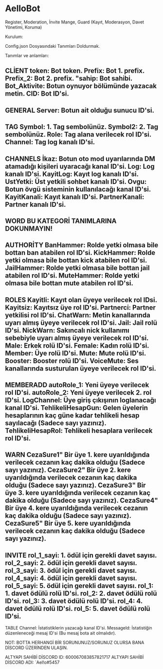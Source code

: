 # AelloBot
Register, Moderation, İnvite Mange, Guard (Kayıt, Moderasyon, Davet Yönetimi, Koruma)


Kurulum:

Config.json Dosyasındaki Tanımları Doldurmak.

Tanımlar ve anlamları:

CLİENT
token: Bot token.
Prefix: Bot 1. prefix.
Prefix_2: Bot 2. prefix.
"sahip: Bot sahibi.
Bot_Aktivite: Botun oynuyor bölümünde yazacak metin.
CID: Bot ID'si.
----------------

GENERAL
Server: Botun ait olduğu sunucu ID'si.
----------------

TAG
Symbol: 1. Tag sembolünüz.
Symbol2: 2. Tag sembolünüz.
Role: Tag alana verilecek rol ID'si.
Channel: Tag log kanalı ID'si.
----------------

CHANNELS
İkaz: Botun oto mod uyarılarında DM atamadığı kişileri uyaracağı kanal ID'si.
Log: Log kanalı ID'si.
KayitLog: Kayıt log kanalı ID'si.
UstYetki: Üst yetkili sohbet kanalı ID'si.
Ovgu: Botun övgü sisteminin kullanılacağı kanal ID'si.
KayitKanali: Kayıt kanalı ID'si.
PartnerKanali: Partner kanalı ID'si.
----------------

WORD
BU KATEGORİ TANIMLARINA DOKUNMAYIN!
----------------

AUTHORİTY
BanHammer: Rolde yetki olmasa bile bottan ban atabilen rol ID'si.
KickHammer: Rolde yetki olmasa bile bottan kick atabilen rol ID'si.
JailHammer: Rolde yetki olmasa bile bottan jail atabilen rol ID'si.
MuteHammer: Rolde yetki olmasa bile bottan mute atabilen rol ID'si.
----------------

ROLES
Kayitli: Kayıt olan üyeye verilecek rol IDsi.
Kayitsiz: Kayıtsız üye rol ID'si.
Partnerci: Partner yetkilisi rol ID'si.
ChatWarn: Metin kanallarında uyarı almış üyeye verilecek rol ID'si.
Jail: Jail rolü ID'si.
NickWarn: Sakıncalı nick kullanımı sebebiyle uyarı almış üyeye verilecek rol ID'si.
Male: Erkek rolü ID'si.
Female: Kadın rolü ID'si.
Member: Üye rolü ID'si.
Mute: Mute rolü ID'si.
Booster: Booster rolü ID'si.
VoiceMute: Ses kanallarında susturulan üyeye verilecek rol ID'si.
----------------

MEMBERADD
autoRole_1: Yeni üyeye verilecek rol ID'si.
autoRole_2: Yeni üyeye verilecek 2. rol ID'si.
LogChannel: Üye giriş çıkışının loglanacağı kanal ID'si.
TehlikeliHesapGun: Gelen üyelerin hesaplarının kaç güne kadar tehlikeli hesap sayılacağı (Sadece sayı yazınız).
TehlikeliHesapRol: Tehlikeli hesaplara verilecek rol ID'si.
----------------

WARN
CezaSure1" Bir üye 1. kere uyarıldığında verilecek cezanın kaç dakika olduğu (Sadece sayı yazınız). 
CezaSure2" Bir üye 2. kere uyarıldığında verilecek cezanın kaç dakika olduğu (Sadece sayı yazınız). 
CezaSure3" Bir üye 3. kere uyarıldığında verilecek cezanın kaç dakika olduğu (Sadece sayı yazınız). 
CezaSure4" Bir üye 4. kere uyarıldığında verilecek cezanın kaç dakika olduğu (Sadece sayı yazınız). 
CezaSure5" Bir üye 5. kere uyarıldığında verilecek cezanın kaç dakika olduğu (Sadece sayı yazınız). 
----------------

INVITE
rol_1_sayi: 1. ödül için gerekli davet sayısı.
rol_2_sayi: 2. ödül için gerekli davet sayısı.
rol_3_sayi: 3. ödül için gerekli davet sayısı.
rol_4_sayi: 4. ödül için gerekli davet sayısı.
rol_5_sayi: 5. ödül için gerekli davet sayısı.
rol_1: 1. davet ödülü rolü ID'si.
rol_2: 2. davet ödülü rolü ID'si.
rol_3: 3. davet ödülü rolü ID'si.
rol_4: 4. davet ödülü rolü ID'si.
rol_5: 5. davet ödülü rolü ID'si.
----------------

TABLE
Channel: İstatistiklerin yazacağı kanal ID'si.
MessageId: İstatistiğin düzenleneceği mesaj ID'si (Bu mesaj bota ait olmalıdır).


NOT: BOTTA HERHANGİ BİR SORUNUNUZ/SORUNUZ OLURSA BANA DİSCORD ÜZERİNDEN ULAŞIN.

ALTYAPI SAHİBİ DİSCORD ID: 600067083857821717
ALTYAPI SAHİBİ DİSCORD ADI: `Ael!o#5457
